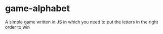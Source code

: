# game-alphabet
A simple game written in JS in which you need to put the letters in the right order to win
